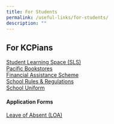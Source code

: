 ```yaml
---
title: For Students
permalink: /useful-links/for-students/
description: ""
---
```


## For KCPians


[Student Learning Space (SLS)](https://learning.moe.edu.sg/)<br>
[Pacific Bookstores](https://www.pacificbookstores.com/public/)<br>
[Financial Assistance Scheme](https://www.moe.gov.sg/financial-matters/financial-assistance)<br>
[School Rules & Regulations](/admission/school-rules-n-regulations/)<br>
[School Uniform](/admission/our-school-uniform/)


#### Application Forms
[Leave of Absent (LOA)](https://go.gov.sg/kcpss-loa-form)